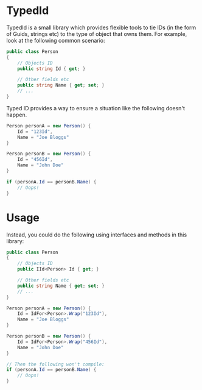 # TypedId
TypedId is a small library which provides flexible tools to tie IDs (in the form of Guids, strings etc) to the type of object that owns them. For example, look at the following common scenario:

```csharp
public class Person
{
	// Objects ID
    public string Id { get; }

	// Other fields etc
    public string Name { get; set; }
	// ...
}
```

Typed ID provides a way to ensure a situation like the following doesn't happen.
```csharp
Person personA = new Person() {
	Id = "123Id",
	Name = "Joe Bloggs"
}

Person personB = new Person() {
	Id = "456Id",
	Name = "John Doe"
}

if (personA.Id == personB.Name) {
	// Oops!
}
```

# Usage
Instead, you could do the following using interfaces and methods in this library:

```csharp
public class Person
{
	// Objects ID
    public IId<Person> Id { get; }

	// Other fields etc
    public string Name { get; set; }
	// ...
}
```

```csharp
Person personA = new Person() {
	Id = IdFor<Person>.Wrap("123Id"),
	Name = "Joe Bloggs"
}

Person personB = new Person() {
	Id = IdFor<Person>.Wrap("456Id"),
	Name = "John Doe"
}

// Then the following won't compile:
if (personA.Id == personB.Name) {
	// Oops!
}
```